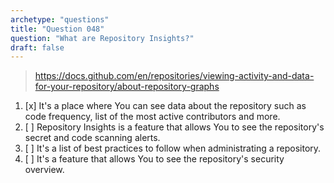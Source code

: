 ```yaml
---
archetype: "questions"
title: "Question 048"
question: "What are Repository Insights?"
draft: false
---
```



> https://docs.github.com/en/repositories/viewing-activity-and-data-for-your-repository/about-repository-graphs
1. [x] It's a place where You can see data about the repository such as code frequency, list of the most active contributors and more. 
1. [ ] Repository Insights is a feature that allows You to see the repository's secret and code scanning alerts.
1. [ ] It's a list of best practices to follow when administrating a repository.
1. [ ] It's a feature that allows You to see the repository's security overview.
